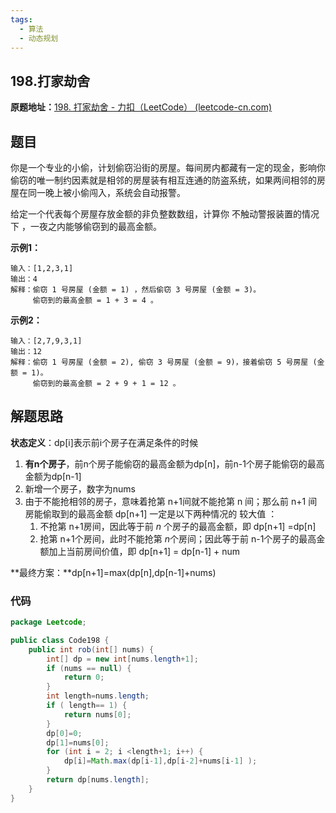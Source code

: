 ```yaml
---
tags:
  - 算法
  - 动态规划
---
```


## 198.打家劫舍

**原题地址：**[198. 打家劫舍 - 力扣（LeetCode） (leetcode-cn.com)](https://leetcode-cn.com/problems/house-robber/)

## 题目

你是一个专业的小偷，计划偷窃沿街的房屋。每间房内都藏有一定的现金，影响你偷窃的唯一制约因素就是相邻的房屋装有相互连通的防盗系统，如果两间相邻的房屋在同一晚上被小偷闯入，系统会自动报警。

给定一个代表每个房屋存放金额的非负整数数组，计算你 不触动警报装置的情况下 ，一夜之内能够偷窃到的最高金额。

**示例1：**

```
输入：[1,2,3,1]
输出：4
解释：偷窃 1 号房屋 (金额 = 1) ，然后偷窃 3 号房屋 (金额 = 3)。
     偷窃到的最高金额 = 1 + 3 = 4 。
```

**示例2：**

```
输入：[2,7,9,3,1]
输出：12
解释：偷窃 1 号房屋 (金额 = 2), 偷窃 3 号房屋 (金额 = 9)，接着偷窃 5 号房屋 (金额 = 1)。
     偷窃到的最高金额 = 2 + 9 + 1 = 12 。
```

## 解题思路

**状态定义**：dp[i]表示前i个房子在满足条件的时候

1. **有n个房子**，前n个房子能偷窃的最高金额为dp[n]，前n-1个房子能偷窃的最高金额为dp[n-1]
2. 新增一个房子，数字为nums  
3. 由于不能抢相邻的房子，意味着抢第 n+1间就不能抢第 n 间；那么前 n+1 间房能偷取到的最高金额 dp[n+1] 一定是以下两种情况的 较大值 ：
   1. 不抢第 n+1房间，因此等于前 *n* 个房子的最高金额，即 dp[n+1] =dp[n]
   2. 抢第 n+1个房间，此时不能抢第 *n*个房间；因此等于前 n-1个房子的最高金额加上当前房间价值，即 dp[n+1] = dp[n-1] + num

**最终方案：**dp[n+1]=max(dp[n],dp[n-1]+nums)

### 代码

```java
package Leetcode;

public class Code198 {
    public int rob(int[] nums) {
        int[] dp = new int[nums.length+1];
        if (nums == null) {
            return 0;
        }
        int length=nums.length;
        if ( length== 1) {
            return nums[0];
        }
        dp[0]=0;
        dp[1]=nums[0];
        for (int i = 2; i <length+1; i++) {
            dp[i]=Math.max(dp[i-1],dp[i-2]+nums[i-1] );
        }
        return dp[nums.length];
    }
}

```

